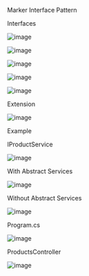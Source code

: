 Marker Interface Pattern

Interfaces

![image](https://github.com/sakirsuleymanoglu/AutomaticRegisterServicesProject/assets/77621446/97b58572-2289-4a2e-96b7-e693e258edef)

![image](https://github.com/sakirsuleymanoglu/AutomaticRegisterServicesProject/assets/77621446/d47583a0-ab2e-433d-8d26-5ea6efb7c535)

![image](https://github.com/sakirsuleymanoglu/AutomaticRegisterServicesProject/assets/77621446/372eb0a5-1259-4628-911a-81d55a4be543)

![image](https://github.com/sakirsuleymanoglu/AutomaticRegisterServicesProject/assets/77621446/8e63aebf-45a7-417d-a68d-9c205b1dfe1b)

![image](https://github.com/sakirsuleymanoglu/AutomaticRegisterServicesProject/assets/77621446/31339fc2-7944-44d0-bb6d-71258ea63933)

Extension

![image](https://github.com/sakirsuleymanoglu/AutomaticRegisterServicesProject/assets/77621446/5437b1cb-90b7-42c2-a5a3-afbe87ab0a84)

Example

IProductService

![image](https://github.com/sakirsuleymanoglu/AutomaticRegisterServicesProject/assets/77621446/f9f3f2d3-c40b-4b5a-b828-0fd1bfc33956)

With Abstract Services 

![image](https://github.com/sakirsuleymanoglu/AutomaticRegisterServicesProject/assets/77621446/3853fc52-7679-4806-a494-e269d9ffd78d)

Without Abstract Services

![image](https://github.com/sakirsuleymanoglu/AutomaticRegisterServicesProject/assets/77621446/c3e54410-094e-4c6f-8ec0-7e6469db2559)

Program.cs

![image](https://github.com/sakirsuleymanoglu/AutomaticRegisterServicesProject/assets/77621446/f71b6aff-0617-451f-89da-f05b75461e46)

ProductsController

![image](https://github.com/sakirsuleymanoglu/AutomaticRegisterServicesProject/assets/77621446/34dc0346-4b1b-4099-a6dd-46b77f2a7a4f)




